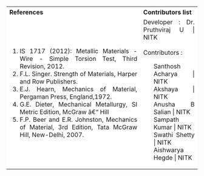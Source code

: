 <table style="text-align:justify;margin-top: 15px">
  <tbody>
    <tr style="background-color: white">
      <th>References</th>
      <th>Contributors list</th>
    </tr>
    <tr style="background-color: white;">
    <td style="width: 70%">
    <ol>
<li>IS 1717 (2012): Metallic Materials - Wire - Simple Torsion Test, Third Revision, 2012.</li>
<li>F.L. Singer. Strength of Materials, Harper and Row Publishers.</li>
<li>E.J. Hearn, Mechanics of Material, Pergaman Press, England,1972.</li>
<li>G.E. Dieter, Mechanical Metallurgy, SI Metric Edition, McGraw â€“ Hill</li>
<li>F.P. Beer and E.R. Johnston, Mechanics of Material, 3rd Edition, Tata McGraw Hill, New-Delhi, 2007.</li>
    </ol>
  </td>
  <td>Developer : Dr. Pruthviraj U | NITK<br><br>
  Contributors :
  <ul style="list-style-type: none;">
  <li>Santhosh Acharya | NITK</li>
  <li>Akshaya | NITK</li>
  <li>Anusha B Salian | NITK</li>
  <li>Sampath Kumar | NITK</li>
  <li>Swathi Shetty | NITK</li>
  <li>Aishwarya Hegde | NITK</li>
  </ul></td>
  </tr>

  </tbody>
</table>
